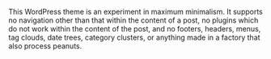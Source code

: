 This WordPress theme is an experiment in maximum minimalism. It supports no navigation other than that within the content of a post, no plugins which do not work within the content of the post, and no footers, headers, menus, tag clouds, date trees, category clusters, or anything made in a factory that also process peanuts.
